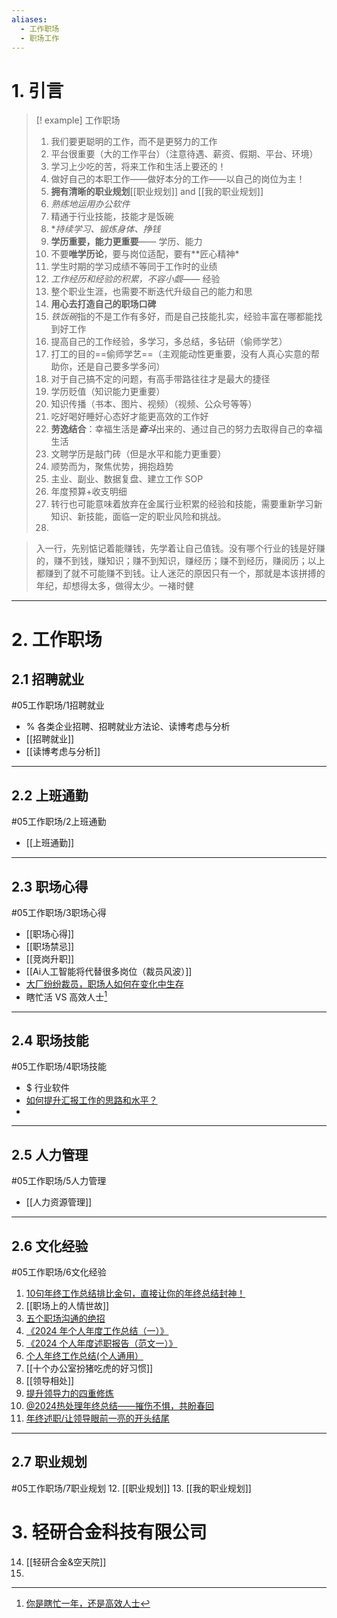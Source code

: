 ```yaml
---
aliases:
  - 工作职场
  - 职场工作
---
```

# 1. 引言
>[! example] 工作职场
>1. 我们要更聪明的工作，而不是更努力的工作
>2. 平台很重要（大的工作平台）（注意待遇、薪资、假期、平台、环境）
>3. 学习上少吃的苦，将来工作和生活上要还的！
>4. 做好自己的本职工作——做好本分的工作——以自己的岗位为主！
>5. **拥有清晰的职业规划**[[职业规划]] and [[我的职业规划]]
>6. *熟练地运用办公软件*
>7. 精通于行业技能，技能才是饭碗
>8. **持续学习、锻炼身体、挣钱*
>9. **学历重要，能力更重要**—— 学历、能力
>10. 不要**唯学历论**，要与岗位适配，要有**匠心精神*
>11. 学生时期的学习成绩不等同于工作时的业绩
>12. *工作经历和经验的积累，不容小觑*—— 经验
>13. 整个职业生涯，也需要不断迭代升级自己的能力和思
>14. **用心去打造自己的职场口碑**
>15. *铁饭碗*指的不是工作有多好，而是自己技能扎实，经验丰富在哪都能找到好工作
>16. 提高自己的工作经验，多学习，多总结，多钻研（偷师学艺）
>17. 打工的目的==偷师学艺==（主观能动性更重要，没有人真心实意的帮助你，还是自己要多学多问）
>18. 对于自己搞不定的问题，有高手带路往往才是最大的捷径
>19. 学历贬值（知识能力更重要）
>20. 知识传播（书本、图片、视频）（视频、公众号等等）
>21.  吃好喝好睡好心态好才能更高效的工作好
>22. **劳逸结合**：幸福生活是***奋斗***出来的、通过自己的努力去取得自己的幸福生活
>23. 文聘学历是敲门砖（但是水平和能力更重要）
>24. 顺势而为，聚焦优势，拥抱趋势
>25. 主业、副业、数据复盘、建立工作 SOP 
>26. 年度预算+收支明细 
>27. 转行也可能意味着放弃在金属行业积累的经验和技能，需要重新学习新知识、新技能，面临一定的职业风险和挑战。
>28. 

> 入一行，先别惦记着能赚钱，先学着让自己值钱。没有哪个行业的钱是好赚的，赚不到钱，赚知识；赚不到知识，赚经历；赚不到经历，赚阅历；以上都赚到了就不可能赚不到钱。让人迷茫的原因只有一个，那就是本该拼搏的年纪，却想得太多，做得太少。一褚时健


----
# 2. 工作职场
## 2.1 招聘就业 
#05工作职场/1招聘就业
 - % 各类企业招聘、招聘就业方法论、读博考虑与分析
- [[招聘就业]]
- [[读博考虑与分析]]
---
## 2.2 上班通勤
#05工作职场/2上班通勤 
- [[上班通勤]]
---
## 2.3 职场心得 
#05工作职场/3职场心得
- [[职场心得]]
- [[职场禁忌]]
- [[竞岗升职]]
-  [[Ai人工智能将代替很多岗位（裁员风波）]]
- [大厂纷纷裁员，职场人如何在变化中生存](https://mp.weixin.qq.com/s/dpte9ToWjkpiNwWuVhvq4Q)
- 瞎忙活 VS 高效人士[^1]
---
## 2.4 职场技能
#05工作职场/4职场技能 
- $ 行业软件
- [如何提升汇报工作的思路和水平？](https://mp.weixin.qq.com/s/MlNM20H9rzbzLi9PWS-l6A) 
- 
---
## 2.5 人力管理 
#05工作职场/5人力管理
- [[人力资源管理]]
---
## 2.6 文化经验 
#05工作职场/6文化经验 
1. [10句年终工作总结排比金句，直接让你的年终总结封神！](https://mp.weixin.qq.com/s/bASjEVrNJwaSEh5uZbPRIw)
2. [[职场上的人情世故]]
3. [五个职场沟通的绝招](https://mp.weixin.qq.com/s/7cP0oHCo7xEJUqOzjPZUhw)
4. [《2024 年个人年度工作总结（一）》](https://mp.weixin.qq.com/s/hKVvG6RFzXMdjIAoOmMW-g)
5. [《2024 个人年度述职报告（范文一）》](https://mp.weixin.qq.com/s/7oqMPP5RupUEu2wOMud0KQ)
6. [个人年终工作总结(个人通用）](https://mp.weixin.qq.com/s/7Wf-KVhp6XC82uiaeqIWiw)
7. [[十个办公室扮猪吃虎的好习惯]]
8. [[领导相处]]
9. [提升领导力的四重修炼](https://mp.weixin.qq.com/s/Efr43dh4IsQ3kxi5cXDKng)
10. [@2024热处理年终总结——摧伤不惧，共盼春回](https://mp.weixin.qq.com/s/6GWm62lRYM-kHQ1DWs9NrA)
11. [年终述职/让领导眼前一亮的开头结尾](https://mp.weixin.qq.com/s/hrps8y7nupoNLpSIOFkFTQ)
---
## 2.7 职业规划 
#05工作职场/7职业规划 
12. [[职业规划]]
13. [[我的职业规划]]
# 3. 轻研合金科技有限公司
14. [[轻研合金&空天院]]
15. 

[^1]: [你是瞎忙一年，还是高效人士](https://mp.weixin.qq.com/s/x1nYsVm6BjKLEAIpmrpBrw)
